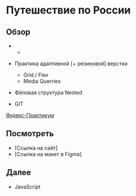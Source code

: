 # Путешествие по России

## Обзор

* -

* Практика адаптивной [+ резиновой] верстки 
	* Grid / Flex 
	* Media Querries 
* Фйловая структура Nested 
* GIT 

[Яндекс-Практикум](https://praktikum.yandex.ru/) 

## Посмотреть

* [Ссылка на сайт] 
* [Ссылка на макет в Figma]

## Далее

* JavaScript 